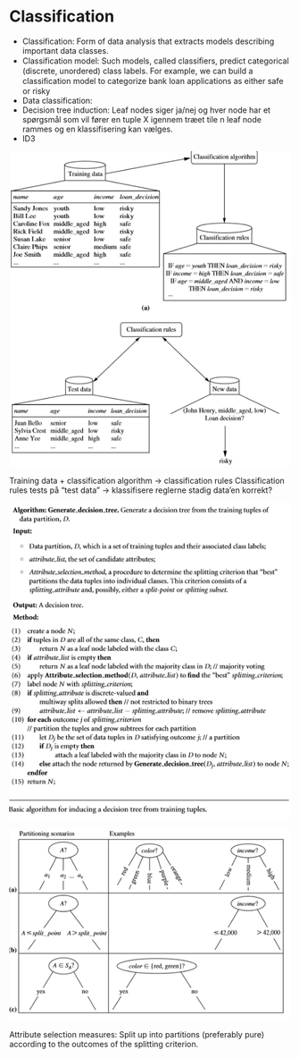 Classification
==============
- Classification:	Form of data analysis that extracts models describing important data classes.
- Classification model:	Such models, called classiﬁers, predict categorical (discrete, unordered) class labels. For example, we can build a classiﬁcation model to categorize bank loan applications as either safe or risky
- Data classification:	
- Decision tree induction: Leaf nodes siger ja/nej og hver node har et spørgsmål som vil fører en tuple X igennem træet tile n leaf node rammes og en klassifisering kan vælges.
- ID3
    
![alt text](Images/Classification.png "Some alt text")

Training data + classification algorithm -> classification rules
Classification rules tests på “test data” ->  klassifisere reglerne stadig data’en korrekt?


![alt text](Images/Generate_Decision_tree.png "Some alt text")

![alt text](Images/Partioning.png "Some alt text")

Attribute selection measures:
Split up into partitions (preferably pure) according to the outcomes of the splitting criterion.
